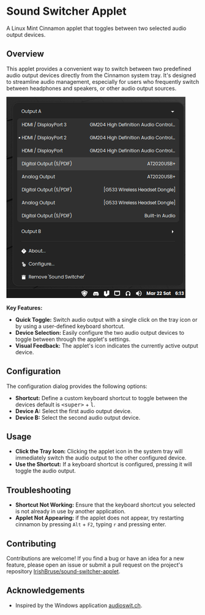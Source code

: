 # Sound Switcher Applet

A Linux Mint Cinnamon applet that toggles between two selected audio output devices.

## Overview

This applet provides a convenient way to switch between two predefined audio output devices directly from the Cinnamon system tray.
It's designed to streamline audio management, especially for users who frequently switch between headphones and speakers, or other audio output sources.

![](./screenshot.png)

**Key Features:**

- **Quick Toggle:** Switch audio output with a single click on the tray icon or by using a user-defined keyboard shortcut.
- **Device Selection:** Easily configure the two audio output devices to toggle between through the applet's settings.
- **Visual Feedback:** The applet's icon indicates the currently active output device.

## Configuration

The configuration dialog provides the following options:

- **Shortcut:** Define a custom keyboard shortcut to toggle between the devices default is <kbd>\<super\></kbd> + <kbd>l</kbd>.
- **Device A:** Select the first audio output device.
- **Device B:** Select the second audio output device.

## Usage

- **Click the Tray Icon:** Clicking the applet icon in the system tray will immediately switch the audio output to the other configured device.
- **Use the Shortcut:** If a keyboard shortcut is configured, pressing it will toggle the audio output.

## Troubleshooting

- **Shortcut Not Working:** Ensure that the keyboard shortcut you selected is not already in use by another application.
- **Applet Not Appearing:** if the applet does not appear, try restarting cinnamon by pressing `Alt` + `F2`, typing `r` and pressing enter.

## Contributing

Contributions are welcome! If you find a bug or have an idea for a new feature, please open an issue or submit a pull request on the project's repository [IrishBruse/sound-switcher-applet](https://github.com/IrishBruse/sound-switcher-applet).

## Acknowledgements

- Inspired by the Windows application [audioswit.ch](https://audioswit.ch/er).
